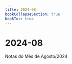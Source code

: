 ```yaml
---
title: 2024-08
bookCollapseSection: true
bookToc: true
---
```


# 2024-08

Notas do Mês de Agosto/2024



